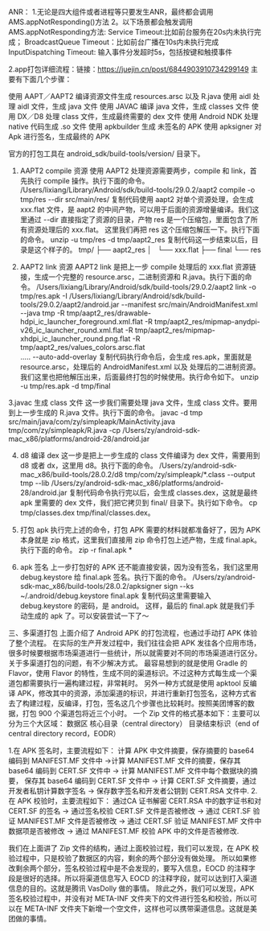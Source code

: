 ANR：
1.无论是四大组件或者进程等只要发生ANR，最终都会调用AMS.appNotResponding()方法
2。以下场景都会触发调用AMS.appNotResponding方法:
Service Timeout:比如前台服务在20s内未执行完成；
BroadcastQueue Timeout：比如前台广播在10s内未执行完成
InputDispatching Timeout: 输入事件分发超时5s，包括按键和触摸事件



2.app打包详细流程：链接：https://juejin.cn/post/6844903910734299149
主要有下面几个步骤：

使用 AAPT／AAPT2 编译资源文件生成 resources.arsc 以及 R.java
使用 aidl 处理 aidl 文件，生成 java 文件
使用 JAVAC 编译 java 文件，生成 classes 文件
使用 DX／D8 处理 class 文件，生成最终需要的 dex 文件
使用 Android NDK 处理 native 代码生成 .so 文件
使用 apkbuilder 生成 未签名的 APK
使用 apksigner 对 Apk 进行签名，生成最终的 APK

官方的打包工具在 android_sdk/build-tools/version/ 目录下。

1. AAPT2 compile 资源
使用 AAPT2 处理资源需要两步，compile 和 link，首先执行 compile 操作。执行下面的命令。
/Users/lixiang/Library/Android/sdk/build-tools/29.0.2/aapt2  compile -o tmp/res --dir src/main/res/ 
复制代码使用 aapt2 对单个资源处理，会生成 xxx.flat 文件，是 aapt2 的中间产物，可以用于后面的资源增量编译。我们这里通过 --dir 直接指定了资源的目录，产物 res 是一个压缩包，里面包含了所有资源处理后的 xxx.flat。
这里我们再把 res 这个压缩包解压一下。执行下面的命令。
unzip -u tmp/res -d tmp/aapt2_res
复制代码这一步结束以后，目录是这个样子的。
tmp/
├── aapt2_res
│   └── xxx.flat
├── final
└── res

2. AAPT2 link 资源
AAPT2 link 是把上一步 compile 处理后的 xxx.flat 资源链接，生成一个完整的 resource.arsc，二进制资源和 R.java。执行下面的命令。
/Users/lixiang/Library/Android/sdk/build-tools/29.0.2/aapt2  link -o tmp/res.apk  -I /Users/lixiang/Library/Android/sdk/build-tools/29.0.2/aapt2/android.jar 
--manifest src/main/AndroidManifest.xml  --java tmp 
-R tmp/aapt2_res/drawable-hdpi_ic_launcher_foreground.xml.flat
-R tmp/aapt2_res/mipmap-anydpi-v26_ic_launcher_round.xml.flat
-R tmp/aapt2_res/mipmap-xhdpi_ic_launcher_round.png.flat 
-R tmp/aapt2_res/values_colors.arsc.flat  
.....
--auto-add-overlay
复制代码执行命令后，会生成 res.apk，里面就是 resource.arsc，处理后的 AndroidManifest.xml 以及 处理后的二进制资源。我们这里也把他解压出来，后面最终打包的时候使用。执行命令如下。
unzip -u tmp/res.apk -d tmp/final

3.javac 生成 class 文件
这一步我们需要处理 java 文件，生成 class 文件。要用到上一步生成的 R.java 文件。执行下面的命令。
javac -d tmp src/main/java/com/zy/simpleapk/MainActivity.java  tmp/com/zy/simpleapk/R.java -cp /Users/zy/android-sdk-mac_x86/platforms/android-28/android.jar

4. d8 编译 dex
这一步是把上一步生成的 class 文件编译为 dex 文件，需要用到 d8 或者 dx，这里用 d8。执行下面的命令。
/Users/zy/android-sdk-mac_x86/build-tools/28.0.2/d8 tmp/com/zy/simpleapk/*.class --output tmp --lib /Users/zy/android-sdk-mac_x86/platforms/android-28/android.jar
复制代码命令执行完以后，会生成 classes.dex，这就是最终 apk 里需要的 dex 文件，我们把它拷贝到 final/ 目录下。执行如下命令。
cp tmp/classes.dex tmp/final/classes.dex。

5. 打包 apk
执行完上述的命令，打包 APK 需要的材料就都准备好了，因为 APK 本身就是 zip 格式，这里我们直接用 zip 命令打包上述产物，生成 final.apk。执行下面的命令。
zip -r final.apk *

6. apk 签名
上一步打包好的 APK 还不能直接安装，因为没有签名，我们这里用 debug.keystore 给 final.apk 签名。执行下面的命令。
/Users/zy/android-sdk-mac_x86/build-tools/28.0.2/apksigner sign --ks ~/.android/debug.keystore final.apk
复制代码这里需要输入 debug.keystore 的密码，是 android。
这样，最后的 final.apk 就是我们手动生成的 apk 了。可以安装尝试一下了～


三、多渠道打包
上面介绍了 Android APK 的打包流程，也通过手动打 APK 体验了整个流程。
在实际的生产开发过程中，我们往往会把 APK 发往各个应用市场，很多时候要根据市场渠道进行一些统计，所以就需要对不同的市场渠道进行区分。关于多渠道打包的问题，有不少解决方式。
最容易想到的就是使用 Gradle 的 Flavor，使用 Flavor 的特性，生成不同的渠道标识。不过这种方式每生成一个渠道包都需要执行一遍构建过程，非常耗时。
另外一种方式就是使用 apktool 反编译 APK，修改其中的资源，添加渠道的标识，并进行重新打包签名，这种方式省去了构建过程，反编译，打包，签名这几个步骤也比较耗时。按照美团博客的数据，打包 900 个渠道包将近三个小时。
一个 Zip 文件的格式基本如下：主要可以分为三个大区域：
数据区
核心目录（central directory）
目录结束标识（end of central directory record，EODR）

1.在 APK 签名时，主要流程如下：
计算 APK 中文件摘要，保存摘要的 base64 编码到 MANIFEST.MF 文件中 ->计算 MANIFEST.MF 文件的摘要，保存其 base64 编码到 CERT.SF 文件中 -> 计算 MANIFEST.MF 文件中每个数据块的摘要，
保存其 base64 编码到 CERT.SF 文件中 -> 计算 CERT.SF 文件摘要，通过开发者私钥计算数字签名 -> 保存数字签名和开发者公钥到 CERT.RSA 文件中.
2.在 APK 校验时，主要流程如下：
通过CA 证书解密 CERT.RSA 中的数字证书和对 CERT.SF 的签名 -> 通过签名校验 CERT.SF 文件是否被修改 -> 通过 CERT.SF 验证 MANIFEST.MF 文件是否被修改 -> 通过 CERT.SF 验证 MANIFEST.MF 
文件中数据项是否被修改 -> 通过 MANIFEST.MF 校验 APK 中的文件是否被修改.    

我们在上面讲了 Zip 文件的结构，通过上面校验过程，我们可以发现，在 APK 校验过程中，只是校验了数据区的内容，剩余的两个部分没有做处理。
所以如果修改剩余两个部分，签名校验过程中是不会发现的，要写入信息，EOCD 的注释字段是很好的选择。所以将渠道信息写入 EOCD 的注释字段，就可以达到打入渠道信息的目的。这就是腾讯 VasDolly 做的事情。
除此之外，我们可以发现，APK 签名校验过程中，并没有对 META-INF 文件夹下的文件进行签名和校验，所以可以在 META-INF 文件夹下新增一个空文件，这样也可以携带渠道信息。这就是美团做的事情。




